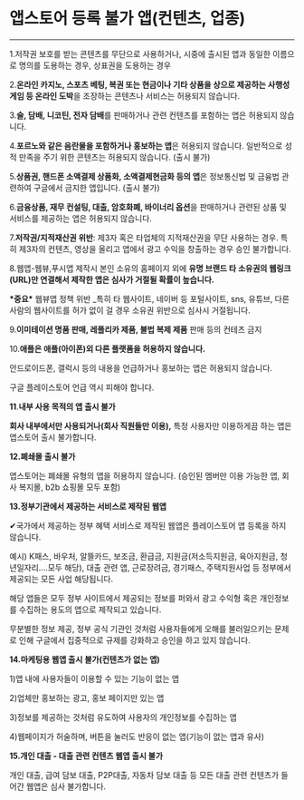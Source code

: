 # 앱스토어 등록 불가 앱(컨텐츠, 업종)

***



1.저작권 보호를 받는 콘텐츠를 무단으로 사용하거나, 시중에 출시된 앱과 동일한 이름으로 명의를 도용하는 경우, 상표권을 도용하는 경우&#x20;

2.**온라인 카지노, 스포츠 베팅, 복권 또는 현금이나 기타 상품을 상으로 제공하는 사행성 게임 등 온라인 도박**을 조장하는 콘텐츠나 서비스는 허용되지 않습니다.

3.**술, 담배, 니코틴, 전자 담배**를 판매하거나 관련 컨텐츠를 포함하는 앱은 허용되지 않습니다.&#x20;

4.**포르노와 같은 음란물을 포함하거나 홍보하는 앱**은 허용되지 않습니다. 일반적으로 성적 만족을 주기 위한 콘텐츠는 허용되지 않습니다. (출시 불가)&#x20;

5.**상품권, 핸드폰 소액결제 상품화, 소액결제현금화 등의 앱**은 정보통신법 및 금융법 관련하여  구글에서 금지한 앱입니다. (출시 불가)&#x20;

6.**금융상품, 재무 컨설팅, 대출, 암호화폐, 바이너리 옵션**을 판매하거나 관련된 상품 및 서비스를 제공하는 앱은 허용되지 않습니다.&#x20;

7.**저작권/지적재산권 위반**: 제3자 혹은 타업체의 지적재산권을 무단 사용하는 경우. 특히 제3자의 컨텐츠, 영상을 올리고 앱에서 광고 수익을 창출하는 경우 승인 불가합니다.&#x20;

8.웹앱-웹뷰,푸시앱 제작시 본인 소유의 홈페이지 외에 **유명 브랜드 타 소유권의 웹링크(URL)만 연결해서 제작한 앱은 심사가 거절될 확률이 높습니다.**&#x20;

**\*중요\*** 웹뷰앱 정책 위반 \_특히 타 웹사이트, 네이버 등 포털사이트, sns, 유튜브, 다른 사람의 웹사이트를  허가 없이 걸 경우 소유권 위반으로 심사시 거절됩니다.&#x20;

9.**이미테이션 명품 판매, 레플리카 제품, 불법 복제 제품** 판매 등의 컨테츠 금지&#x20;

10.**애플은 애플(아이폰)외 다른 플랫폼을 허용하지 않습니다.**&#x20;

안드로이드폰, 갤럭시 등의 내용을 언급하거나 홍보하는 앱은 허용되지 않습니다.&#x20;

구글 플레이스토어 언급 역시 피해야 합니다.

**11**.**내부 사용 목적의 앱  출시 불가**

**회사 내부에서만 사용되거나(회사 직원들만 이용),** 특정 사용자만 이용하게끔 하는 앱은 앱스토어 출시 불가합니다.

**12.폐쇄몰 출시 불가**

앱스토어는 폐쇄몰 유형의 앱을 허용하지 않습니다. (승인된 멤버만 이용 가능한 앱, 회사 복지몰, b2b 쇼핑몰 모두 포함)

**13.정부기관에서 제공하는 서비스로 제작된 웹앱**

✔국가에서 제공하는 정부 혜택 서비스로 제작된 웹앱은 플레이스토어 앱 등록을 하지 않습니다.

예시) K패스, 바우처, 알뜰카드, 보조금, 환급금, 지원금(저소득지원금, 육아지원금, 청년일자리….모두 해당), 대출 관련 앱, 근로장려금, 경기패스, 주택지원사업 등 정부에서 제공되는 모든 사업 해당됩니다.

해당 앱들은 모두 정부 사이트에서 제공되는 정보를 퍼와서 광고 수익형 혹은 개인정보를 수집하는 용도의 앱으로 제작되고 있습니다.

무분별한 정보 제공, 정부 공식 기관인 것처럼 사용자들에게 오해를 불러일으키는 문제로 인해 구글에서 집중적으로 규제를 강화하고 승인을 하고 있지 않습니다.

**14.마케팅용 웹앱 출시 불가(컨텐츠가 없는 앱)**

1\)앱 내에 사용자들이 이용할 수 있는 기능이 없는 앱

2\)업체만 홍보하는 광고, 홍보 페이지만 있는 앱

3\)정보를 제공하는 것처럼 유도하여 사용자의 개인정보를 수집하는 앱

4\)웹페이지가 허술하며, 버튼을 눌러도 반응이 없는 앱(기능이 없는 앱과 유사) &#x20;

**15.개인 대출 - 대출 관련 컨텐츠 웹앱 출시 불가**

개인 대출, 급여 담보 대출, P2P대출, 자동차 담보 대출 등 모든 대출 관련 컨텐츠가 들어간 웹앱은 심사 불가합니다.


